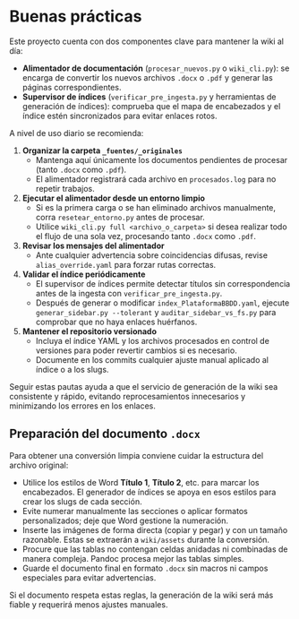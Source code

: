 # Buenas prácticas

Este proyecto cuenta con dos componentes clave para mantener la wiki al día:

 - **Alimentador de documentación** (`procesar_nuevos.py` o `wiki_cli.py`): se encarga de convertir los nuevos archivos `.docx` o `.pdf` y generar las páginas correspondientes.
- **Supervisor de índices** (`verificar_pre_ingesta.py` y herramientas de generación de índices): comprueba que el mapa de encabezados y el índice estén sincronizados para evitar enlaces rotos.

A nivel de uso diario se recomienda:

1. **Organizar la carpeta `_fuentes/_originales`**
   - Mantenga aquí únicamente los documentos pendientes de procesar (tanto `.docx` como `.pdf`).
   - El alimentador registrará cada archivo en `procesados.log` para no repetir trabajos.
2. **Ejecutar el alimentador desde un entorno limpio**
   - Si es la primera carga o se han eliminado archivos manualmente, corra `resetear_entorno.py` antes de procesar.
   - Utilice `wiki_cli.py full <archivo_o_carpeta>` si desea realizar todo el flujo de una sola vez, procesando tanto `.docx` como `.pdf`.
3. **Revisar los mensajes del alimentador**
   - Ante cualquier advertencia sobre coincidencias difusas, revise `alias_override.yaml` para forzar rutas correctas.
4. **Validar el índice periódicamente**
   - El supervisor de índices permite detectar títulos sin correspondencia antes de la ingesta con `verificar_pre_ingesta.py`.
   - Después de generar o modificar `index_PlataformaBBDD.yaml`, ejecute `generar_sidebar.py --tolerant` y `auditar_sidebar_vs_fs.py` para comprobar que no haya enlaces huérfanos.
5. **Mantener el repositorio versionado**
   - Incluya el índice YAML y los archivos procesados en control de versiones para poder revertir cambios si es necesario.
   - Documente en los commits cualquier ajuste manual aplicado al índice o a los slugs.

Seguir estas pautas ayuda a que el servicio de generación de la wiki sea consistente y rápido, evitando reprocesamientos innecesarios y minimizando los errores en los enlaces.

## Preparación del documento `.docx`

Para obtener una conversión limpia conviene cuidar la estructura del archivo original:

* Utilice los estilos de Word **Título 1**, **Título 2**, etc. para marcar los encabezados. El generador de índices se apoya en esos estilos para crear los slugs de cada sección.
* Evite numerar manualmente las secciones o aplicar formatos personalizados; deje que Word gestione la numeración.
* Inserte las imágenes de forma directa (copiar y pegar) y con un tamaño razonable. Estas se extraerán a `wiki/assets` durante la conversión.
* Procure que las tablas no contengan celdas anidadas ni combinadas de manera compleja. Pandoc procesa mejor las tablas simples.
* Guarde el documento final en formato `.docx` sin macros ni campos especiales para evitar advertencias.

Si el documento respeta estas reglas, la generación de la wiki será más fiable y requerirá menos ajustes manuales.

